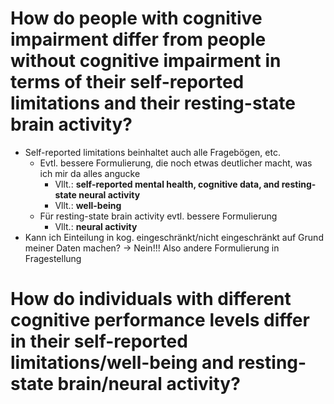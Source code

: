 # How do people with cognitive impairment differ from people without cognitive impairment in terms of their self-reported limitations and their resting-state brain activity?
- Self-reported limitations beinhaltet auch alle Fragebögen, etc.
  - Evtl. bessere Formulierung, die noch etwas deutlicher macht, was ich mir da alles angucke
    - Vllt.: **self-reported mental health, cognitive data, and resting-state neural activity**
    - Vllt.: **well-being**
  - Für resting-state brain activity evtl. bessere Formulierung
    - Vllt.: **neural activity**
- Kann ich Einteilung in kog. eingeschränkt/nicht eingeschränkt auf Grund meiner Daten machen? -> Nein!!! Also andere Formulierung in Fragestellung
# How do individuals with different cognitive performance levels differ in their self-reported limitations/well-being and resting-state brain/neural activity?
